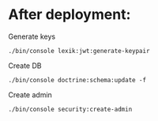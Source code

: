 # After deployment:

Generate keys
```
./bin/console lexik:jwt:generate-keypair
```

Create DB
```
./bin/console doctrine:schema:update -f
```

Create admin
```
./bin/console security:create-admin
```
